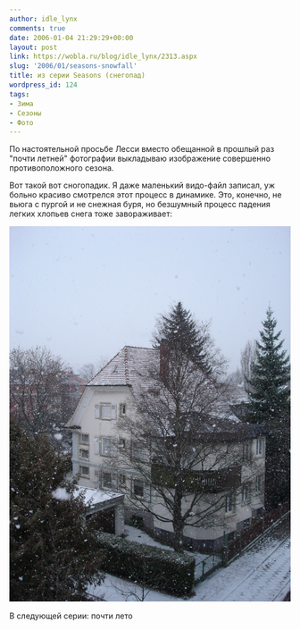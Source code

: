 ```yaml
---
author: idle_lynx
comments: true
date: 2006-01-04 21:29:29+00:00
layout: post
link: https://wobla.ru/blog/idle_lynx/2313.aspx
slug: '2006/01/seasons-snowfall'
title: из серии Seasons (снегопад)
wordpress_id: 124
tags:
- Зима
- Сезоны
- Фото
---
```


По настоятельной просьбе Лесси вместо обещанной в прошлый раз "почти летней" фотографии выкладываю изображение совершенно противоположного сезона.

Вот такой вот сногопадик. Я даже маленький видо-файл записал, уж больно красиво смотрелся этот процесс в динамике. Это, конечно, не вьюга с пургой и не снежная буря, но безшумный процесс падения легких хлопьев снега тоже завораживает:

![Seasons - Winter](images/2006/01/HOUSE-131.JPG)

В следующей серии: почти лето
